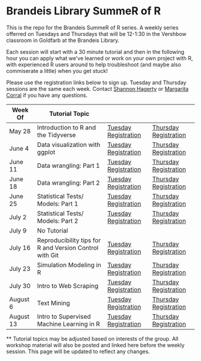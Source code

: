 
# Brandeis Library SummeR of R

This is the repo for the Brandeis SummeR of R series. A weekly series offerred on Tuesdays and Thursdays that will be 12-1:30 in the Vershbow classroom in Goldfarb at the Brandeis Library.

Each session will start with a 30 minute tutorial and then in the following hour  you can apply what we've learned or work on your own project with R, with experienced R users around to help troubleshoot (and maybe also commiserate a little) when you get stuck! 

Please use the registration links below to sign up. Tuesday and Thursday sessions are the same each week. Contact [Shannon Hagerty](mailto:shannonhagerty@brandeis.edu) or [Margarita Corral](mailto:mcorral@brandeis.edu) if you have any questions.  


|  Week Of | Tutorial Topic   | |   |
|---|---|---|---|
| May 28  |  Introduction to R and the Tidyverse | [Tuesday Registration](https://calendar.library.brandeis.edu/calendar/workshops/SummeRofR)| [Thursday Registration](https://calendar.library.brandeis.edu/event/5412499)   |
| June 4  |  Data visualization with ggplot |  [Tuesday Registration](https://calendar.library.brandeis.edu/event/5412567)| [Thursday Registration](https://calendar.library.brandeis.edu/event/5412578)   |
| June 11  |  Data wrangling: Part 1  | [Tuesday Registration](https://calendar.library.brandeis.edu/event/5412568)| [Thursday Registration](https://calendar.library.brandeis.edu/event/5412579)   |
| June 18  |  Data wrangling: Part 2    | [Tuesday Registration](https://calendar.library.brandeis.edu/event/5412569)| [Thursday Registration](https://calendar.library.brandeis.edu/event/5412580)   |
| June 25  |  Statistical Tests/ Models: Part 1 | [Tuesday Registration](https://calendar.library.brandeis.edu/event/5412570)| [Thursday Registration](https://calendar.library.brandeis.edu/event/5412581)   |
| July 2  |  Statistical Tests/ Models: Part 2 | [Tuesday Registration](https://calendar.library.brandeis.edu/event/5412571)| [Thursday Registration](https://calendar.library.brandeis.edu/event/5412582)   |
| July 9  |  No Tutorial | |   |
| July 16  |  Reproducibility tips for R and Version Control with Git |  [Tuesday Registration](https://calendar.library.brandeis.edu/event/5412573)| [Thursday Registration](https://calendar.library.brandeis.edu/event/5412584)  |
| July 23  |  Simulation Modeling in R| [Tuesday Registration](https://calendar.library.brandeis.edu/event/5412574)| [Thursday Registration](https://calendar.library.brandeis.edu/event/5412585)   |
| July 30  |  Intro to Web Scraping | [Tuesday Registration](https://calendar.library.brandeis.edu/event/5412575)| [Thursday Registration](https://calendar.library.brandeis.edu/event/5412586)   |
| August 6  |  Text Mining | [Tuesday Registration](https://calendar.library.brandeis.edu/event/5412576)| [Thursday Registration](https://calendar.library.brandeis.edu/event/5412587)   |
| August 13  |  Intro to Supervised Machine Learning in R| [Tuesday Registration](https://calendar.library.brandeis.edu/event/5412577)| [Thursday Registration](https://calendar.library.brandeis.edu/event/5412588)   |


** Tutorial topics may be adjusted based on interests of the group. All workshop material will also be posted and linked here before the weekly session.  This page will be updated to reflect any changes. 

